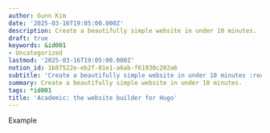 ```yaml
---
author: Gunn Kim
date: '2025-03-16T19:05:00.000Z'
description: Create a beautifully simple website in under 10 minutes.
draft: true
keywords: &id001
- Uncategorized
lastmod: '2025-03-16T19:05:00.000Z'
notion_id: 1b87522e-eb2f-81e1-a6ab-f61930c202a6
subtitle: 'Create a beautifully simple website in under 10 minutes :rocket:'
summary: Create a beautifully simple website in under 10 minutes.
tags: *id001
title: 'Academic: the website builder for Hugo'
---
```


Example

